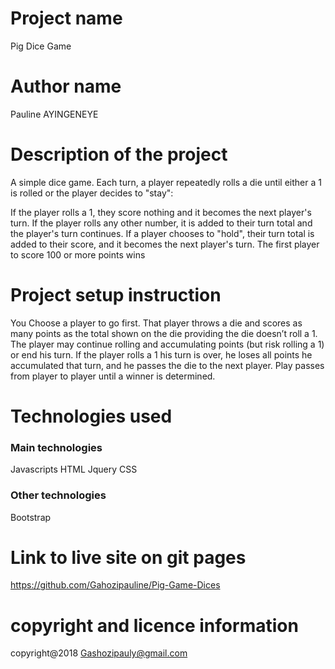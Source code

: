 # Project name
Pig Dice Game
# Author name
Pauline AYINGENEYE
# Description of the project
 A simple dice game. Each turn, a player repeatedly rolls a die until either a 1 is rolled or the player decides to "stay":

If the player rolls a 1, they score nothing and it becomes the next player's turn.
If the player rolls any other number, it is added to their turn total and the player's turn continues.
If a player chooses to "hold", their turn total is added to their score, and it becomes the next player's turn.
The first player to score 100 or more points wins
# Project setup instruction
 You Choose a player to go first. That player throws a die and scores as many points as the total shown on the die providing the die doesn’t roll a 1. The player may continue rolling and accumulating points (but risk rolling a 1) or end his turn. If the player rolls a 1 his turn is over, he loses all points he accumulated that turn, and he passes the die to the next player. Play passes from player to player until a winner is determined.
 # Technologies used
 ### Main technologies
 Javascripts
 HTML
 Jquery
 CSS
 ### Other technologies
 Bootstrap
 # Link to live site on git pages
 https://github.com/Gahozipauline/Pig-Game-Dices
 # copyright and licence information
 copyright@2018 Gashozipauly@gmail.com